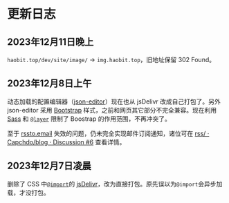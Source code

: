 # 更新日志

## 2023年12月11日晚上

`haobit.top/dev/site/image/` → `img.haobit.top`，旧地址保留 302 Found。

## 2023年12月8日上午

动态加载的配置编辑器（[json-editor](https://www.npmjs.com/package/@json-editor/json-editor)）现在也从 jsDelivr 改成自己打包了。另外 json-editor 采用 [Bootstrap](https://getbootstrap.com/docs/5.3/getting-started/introduction/) 样式，之前和网页其它部分不完全兼容。现在利用 [Sass](https://sass-lang.com/) 和 [`@layer`](https://developer.mozilla.org/en-US/docs/Web/CSS/@layer) 限制了 Boostrap 的作用范围，不再冲突了。

至于 [rssto.email](https://www.rssto.email/) 失效的问题，仍未完全实现邮件订阅通知，诸位可在 [rss/ · Capchdo/blog · Discussion #6](https://github.com/Capchdo/blog/discussions/6#discussioncomment-7773895) 查看详情。

## 2023年12月7日凌晨

删除了 CSS 中[`@import`](https://developer.mozilla.org/en-US/docs/Web/CSS/@import)的 [jsDelivr](https://www.jsdelivr.com/)，改为直接打包。原先误以为`@import`会异步加载，才没打包。
